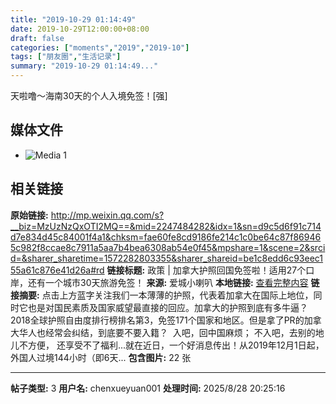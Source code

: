 ```yaml
---
title: "2019-10-29 01:14:49"
date: 2019-10-29T12:00:00+08:00
draft: false
categories: ["moments","2019","2019-10"]
tags: ["朋友圈","生活记录"]
summary: "2019-10-29 01:14:49..."
---
```


天啦噜～海南30天的个人入境免签！[强]

## 媒体文件

- ![Media 1](/Moments/photos/2019-10-29/201910290114490.jpg)

## 相关链接

**原始链接:** http://mp.weixin.qq.com/s?__biz=MzUzNzQxOTI2MQ==&mid=2247484282&idx=1&sn=d9c5d6f91c714d7e834d45c84001f4a1&chksm=fae60fe8cd9186fe214c1c0be64c87f869465c982f8ccae8c7911a5aa7b4bea6308ab54e0f45&mpshare=1&scene=2&srcid=&sharer_sharetime=1572282803355&sharer_shareid=be1c8edd6c93eec155a61c876e41d26a#rd
**链接标题:** 政策 | 加拿大护照回国免签啦！适用27个口岸，还有一个城市30天旅游免签！
**来源:** 爱城小喇叭
**本地链接:** [查看完整内容](/link_content/2019/10/2019-10-29-2/link_content/)
**链接摘要:** 点击上方蓝字关注我们一本薄薄的护照，代表着加拿大在国际上地位，同时它也是对国民素质及国家威望最直接的回应。加拿大的护照到底有多牛逼？2018全球护照自由度排行榜排名第3，免签171个国家和地区。但是拿了PR的加拿大华人也经常会纠结，到底要不要入籍？  入吧，回中国麻烦； 不入吧，去别的地儿不方便， 还享受不了福利...就在近日，一个好消息传出！从2019年12月1日起，外国人过境144小时（即6天...
**包含图片:** 22 张

---

**帖子类型:** 3
**用户名:** chenxueyuan001
**处理时间:** 2025/8/28 20:25:16